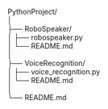 PythonProject/ <br>
│<br>
├── RoboSpeaker/<br>
│   ├── robospeaker.py<br>
│   └── README.md<br>
│<br>
├── VoiceRecognition/<br>
│   ├── voice_recognition.py<br>
│   └── README.md<br>
│<br>
└── README.md
